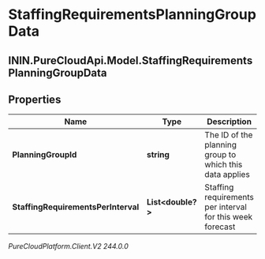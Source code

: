 # StaffingRequirementsPlanningGroupData

## ININ.PureCloudApi.Model.StaffingRequirementsPlanningGroupData

## Properties

|Name | Type | Description | Notes|
|------------ | ------------- | ------------- | -------------|
| **PlanningGroupId** | **string** | The ID of the planning group to which this data applies | |
| **StaffingRequirementsPerInterval** | **List&lt;double?&gt;** | Staffing requirements per interval for this week forecast | |



_PureCloudPlatform.Client.V2 244.0.0_
